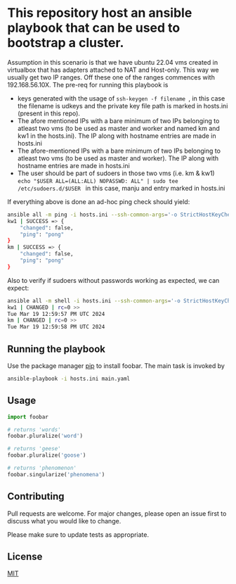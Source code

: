 # This repository host an ansible playbook that can be used to bootstrap a cluster.

Assumption in this scenario is that we have ubuntu 22.04 vms created in virtualbox that has adapters attached to NAT and Host-only. This way we usually get two IP ranges. Off these one of the ranges commences with 192.168.56.10X. The pre-req for running this playbook is 
* keys generated with the usage of ```ssh-keygen -f filename ```, in this case the filename is udkeys and the private key file path is marked in hosts.ini (present in this repo). 
* The afore mentioned IPs with a bare minimum of two IPs belonging to atleast two vms (to be used as master and worker and named km and kw1 in the hosts.ini). The IP along with hostname entries are made in hosts.ini
* The afore-mentioned IPs with a bare minimum of two IPs belonging to atleast two vms (to be used as master and worker). The IP along with hostname entries are made in hosts.ini
* The user should be part of sudoers in those two vms (i.e. km & kw1) ```echo "$USER ALL=(ALL:ALL) NOPASSWD: ALL" | sudo tee /etc/sudoers.d/$USER ``` in this case, manju and entry marked in hosts.ini

If everything above is done an ad-hoc ping check should yield:
```bash
ansible all -m ping -i hosts.ini --ssh-common-args='-o StrictHostKeyChecking=no'                                                     
kw1 | SUCCESS => {
    "changed": false,
    "ping": "pong"
}
km | SUCCESS => {
    "changed": false,
    "ping": "pong"
}
```
Also to verify if sudoers without passwords working as expected, we can expect:
```bash
ansible all -m shell -i hosts.ini --ssh-common-args='-o StrictHostKeyChecking=no' -a "date" --become
kw1 | CHANGED | rc=0 >>
Tue Mar 19 12:59:57 PM UTC 2024
km | CHANGED | rc=0 >>
Tue Mar 19 12:59:58 PM UTC 2024
```

## Running the playbook

Use the package manager [pip](https://pip.pypa.io/en/stable/) to install foobar.
The main task is invoked by

```bash
ansible-playbook -i hosts.ini main.yaml
```

## Usage

```python
import foobar

# returns 'words'
foobar.pluralize('word')

# returns 'geese'
foobar.pluralize('goose')

# returns 'phenomenon'
foobar.singularize('phenomena')
```

## Contributing

Pull requests are welcome. For major changes, please open an issue first
to discuss what you would like to change.

Please make sure to update tests as appropriate.

## License

[MIT](https://choosealicense.com/licenses/mit/)